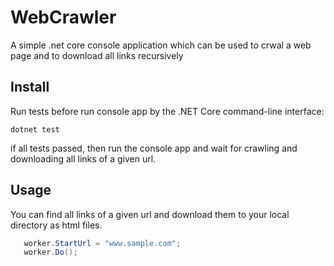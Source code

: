 # WebCrawler
A simple .net core console application which can be used to crwal a web page and to download all links recursively

## Install
Run tests before run console app by the .NET Core command-line interface:
```console
dotnet test
``` 
if all tests passed, then run the console app and wait for crawling and downloading all links of a given url.   
## Usage
You can find all links of a given url and download them to your local directory as html files.

```csharp
   worker.StartUrl = "www.sample.com";
   worker.Do();
```


